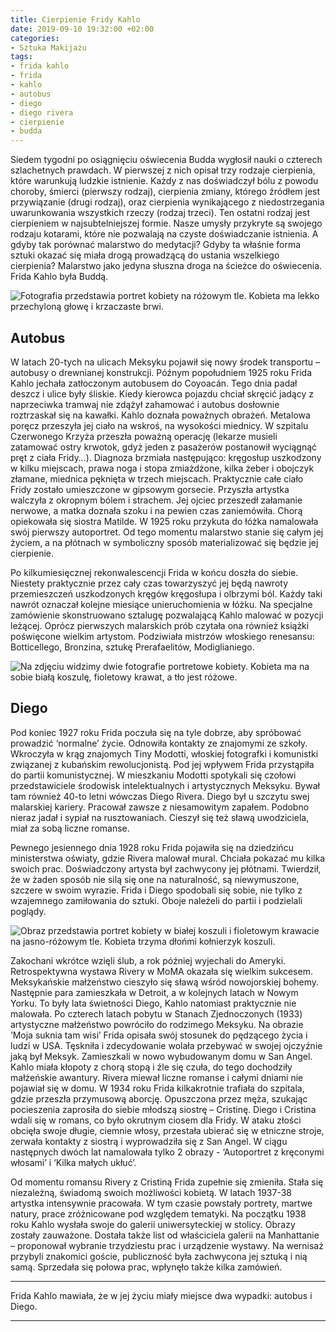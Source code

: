 ```yaml
---
title: Cierpienie Fridy Kahlo
date: 2019-09-10 19:32:00 +02:00
categories:
- Sztuka Makijażu
tags:
- frida kahlo
- frida
- kahlo
- autobus
- diego
- diego rivera
- cierpienie
- budda
---
```


Siedem tygodni po osiągnięciu oświecenia Budda wygłosił nauki o czterech szlachetnych prawdach. W pierwszej z nich opisał trzy rodzaje cierpienia, które warunkują ludzkie istnienie. Każdy z nas doświadczył bólu z powodu choroby, śmierci (pierwszy rodzaj), cierpienia zmiany, którego źródłem jest przywiązanie (drugi rodzaj), oraz cierpienia wynikającego z niedostrzegania uwarunkowania wszystkich rzeczy (rodzaj trzeci). Ten ostatni rodzaj jest cierpieniem w najsubtelniejszej formie. Nasze umysły przykryte są swojego rodzaju kotarami, które nie pozwalają na czyste doświadczanie istnienia. A gdyby tak porównać malarstwo do medytacji? Gdyby ta właśnie forma sztuki okazać się miała drogą prowadzącą do ustania wszelkiego cierpienia? Malarstwo jako jedyna słuszna droga na ścieżce do oświecenia. Frida Kahlo była Buddą.

![Fotografia przedstawia portret kobiety na różowym tle. Kobieta ma lekko przechyloną głowę i krzaczaste brwi.](https://assets0.ello.co/uploads/asset/attachment/10184431/ello-optimized-7f5086f9.jpg)


## Autobus

W latach 20-tych na ulicach Meksyku pojawił się nowy środek transportu – autobusy o drewnianej konstrukcji. Późnym popołudniem 1925 roku Frida Kahlo jechała zatłoczonym autobusem do Coyoacán. Tego dnia padał deszcz i ulice były śliskie. Kiedy kierowca pojazdu chciał skręcić jadący z naprzeciwka tramwaj nie zdążył zahamować i autobus dosłownie roztrzaskał się na kawałki. 
Kahlo doznała poważnych obrażeń. Metalowa poręcz przeszyła jej ciało na wskroś, na wysokości miednicy. W szpitalu Czerwonego Krzyża przeszła poważną operację (lekarze musieli zatamować ostry krwotok, gdyż jeden z pasażerów postanowił wyciągnąć pręt z ciała Fridy…).
Diagnoza brzmiała następująco: kręgosłup uszkodzony w kilku miejscach, prawa noga i stopa zmiażdżone, kilka żeber i obojczyk złamane, miednica pęknięta w trzech miejscach. 
Praktycznie całe ciało Fridy zostało umieszczone w gipsowym gorsecie. Przyszła artystka walczyła z okropnym bólem i strachem. Jej ojciec przeszedł załamanie nerwowe, a matka doznała szoku i na pewien czas zaniemówiła. Chorą opiekowała się siostra Matilde. W 1925 roku przykuta do łóżka namalowała swój pierwszy autoportret. Od tego momentu malarstwo stanie się całym jej życiem, a na płótnach w symboliczny sposób materializować się będzie jej cierpienie. 



Po kilkumiesięcznej rekonwalescencji Frida w końcu doszła do siebie. Niestety praktycznie przez cały czas towarzyszyć jej będą nawroty przemieszczeń uszkodzonych kręgów kręgosłupa i olbrzymi ból. Każdy taki nawrót oznaczał kolejne miesiące unieruchomienia w łóżku. Na specjalne zamówienie skonstruowano sztalugę pozwalającą Kahlo malować w pozycji leżącej. Oprócz pierwszych malarskich prób czytała ona również książki poświęcone wielkim artystom. Podziwiała mistrzów włoskiego renesansu: Botticellego, Bronzina, sztukę Prerafaelitów, Modiglianiego. 

![Na zdjęciu widzimy dwie fotografie portretowe kobiety. Kobieta ma na sobie białą koszulę, fioletowy krawat, a tło jest różowe.](https://assets1.ello.co/uploads/asset/attachment/10184433/ello-optimized-6c8fe722.jpg)

## Diego

Pod koniec 1927 roku Frida poczuła się na tyle dobrze, aby spróbować prowadzić ‘normalne’ życie. 
Odnowiła kontakty ze znajomymi ze szkoły. Wkroczyła w krąg znajomych Tiny Modotti, włoskiej fotografki i komunistki związanej z kubańskim rewolucjonistą. Pod jej wpływem Frida przystąpiła do partii komunistycznej. W mieszkaniu Modotti spotykali się czołowi przedstawiciele środowisk intelektualnych i artystycznych Meksyku. Bywał tam również 40-to letni wówczas Diego Rivera. 
Diego był u szczytu swej malarskiej kariery. Pracował zawsze z niesamowitym zapałem. Podobno nieraz jadał i sypiał na rusztowaniach. Cieszył się też sławą uwodziciela, miał za sobą liczne romanse. 

Pewnego jesiennego dnia 1928 roku Frida pojawiła się na dziedzińcu ministerstwa oświaty, gdzie Rivera malował mural. Chciała pokazać mu kilka swoich prac. Doświadczony artysta był zachwycony jej płótnami. Twierdził, że w żaden sposób nie silą się one na naturalność, są niewymuszone, szczere w swoim wyrazie. Frida i Diego spodobali się sobie, nie tylko z wzajemnego zamiłowania do sztuki. Oboje należeli do partii i podzielali poglądy. 

![Obraz przedstawia portret kobiety w białej koszuli i fioletowym krawacie na jasno-różowym tle. Kobieta trzyma dłońmi kołnierzyk koszuli.](https://assets2.ello.co/uploads/asset/attachment/10184435/ello-optimized-0761a247.jpg)


Zakochani wkrótce wzięli ślub, a rok później wyjechali do Ameryki. Retrospektywna wystawa Rivery w MoMA okazała się wielkim sukcesem. Meksykańskie małżeństwo cieszyło się sławą wśród nowojorskiej bohemy. Następnie para zamieszkała w Detroit, a  w kolejnych latach w Nowym Yorku. To były lata świetności Diego, Kahlo natomiast praktycznie nie malowała. 
Po czterech latach pobytu w Stanach Zjednoczonych (1933) artystyczne małżeństwo powróciło do rodzimego Meksyku. Na obrazie ‘Moja suknia tam wisi’ Frida opisała swój stosunek do pędzącego życia i ludzi w USA. Tęskniła i zdecydowanie wolała przebywać w swojej ojczyźnie jaką był Meksyk. Zamieszkali w nowo wybudowanym domu w San Angel. Kahlo miała kłopoty z chorą stopą i źle się czuła, do tego dochodziły małżeńskie awantury. Rivera miewał liczne romanse i całymi dniami nie pojawiał się w domu. W 1934 roku Frida kilkakrotnie trafiała do szpitala, gdzie przeszła przymusową aborcję. Opuszczona przez męża, szukając pocieszenia zaprosiła do siebie młodszą siostrę – Cristinę. Diego i Cristina wdali się w romans, co było okrutnym ciosem dla Fridy. W ataku złości obcięła swoje długie, ciemnie włosy, przestała ubierać się w etniczne stroje, zerwała kontakty z siostrą i wyprowadziła się z San Angel. W ciągu następnych dwóch lat namalowała tylko 2 obrazy - ‘Autoportret z kręconymi włosami’ i ‘Kilka małych ukłuć’.

Od momentu romansu Rivery z Cristiną Frida zupełnie się zmieniła. Stała się niezależną, świadomą swoich możliwości kobietą.
W latach 1937-38 artystka intensywnie pracowała. W tym czasie powstały portrety, martwe natury, prace zróżnicowane pod względem tematyki.
Na początku 1938 roku Kahlo wysłała swoje do galerii uniwersyteckiej w stolicy. Obrazy zostały zauważone. Dostała także list od właściciela galerii na Manhattanie – proponował wybranie trzydziestu prac i urządzenie wystawy. Na wernisaż przybyli znakomici goście, publiczność była zachwycona jej sztuką i nią samą. Sprzedała się połowa prac, wpłynęło także kilka zamówień.


--------------

Frida Kahlo mawiała, że w jej życiu miały miejsce dwa wypadki: autobus i Diego.

--------------